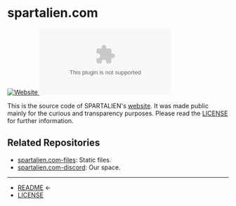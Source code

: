 # spartalien.com

[![Website](https://img.shields.io/website?url=https://spartalien.com) ![GitHub release (latest SemVer)](https://img.shields.io/github/v/release/etrusci-org/spartalien.com?label=%20)](https://spartalien.com)

This is the source code of SPARTALIEN's [website](https://spartalien.com). It was made public mainly for the curious and transparency purposes. Please read the [LICENSE](LICENSE.md) for further information.

## Related Repositories

- [spartalien.com-files](https://github.com/etrusci-org/spartalien.com-files): Static files.
- [spartalien.com-discord](https://github.com/etrusci-org/spartalien.com-discord): Our space.

---

- [README](README.md) ←
- [LICENSE](LICENSE.md)
